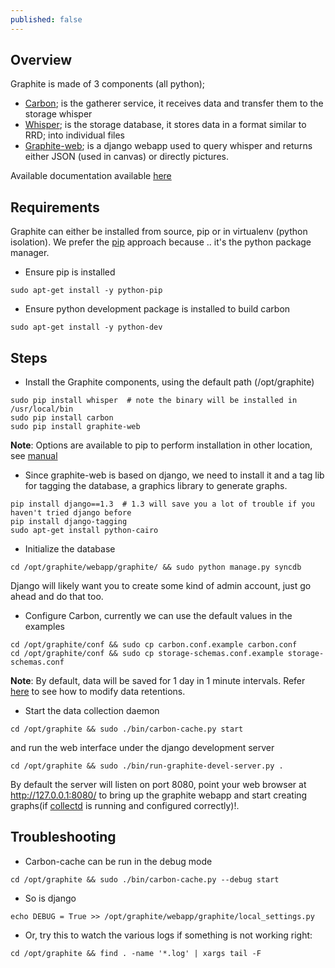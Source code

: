 ```yaml
---
published: false
---
```



## Overview
Graphite is made of 3 components (all python);
- [Carbon](); is the gatherer service, it receives data and transfer them to the storage whisper
- [Whisper](); is the storage database, it stores data in a format similar to RRD; into individual files 
- [Graphite-web](); is a django webapp used to query whisper and returns either JSON (used in canvas) or directly pictures.

Available documentation available [here](http://graphite.readthedocs.org/en/latest)

## Requirements
Graphite can either be installed from source, pip or in virtualenv (python isolation).
We prefer the [pip](https://pypi.python.org/pypi/pip) approach because .. it's the python package manager.

- Ensure pip is installed

```
sudo apt-get install -y python-pip
```

- Ensure python development package is installed to build carbon

```
sudo apt-get install -y python-dev 
```

## Steps
- Install the Graphite components, using the default path (/opt/graphite)
```
sudo pip install whisper  # note the binary will be installed in /usr/local/bin
sudo pip install carbon
sudo pip install graphite-web
```
**Note**: Options are available to pip to perform installation in other location, see [manual](http://graphite.readthedocs.org/en/latest/install-pip.html)

- Since graphite-web is based on django, we need to install it and a tag lib for tagging the database, a graphics library to generate graphs.
```
pip install django==1.3  # 1.3 will save you a lot of trouble if you haven't tried django before
pip install django-tagging
sudo apt-get install python-cairo
```

- Initialize the database
```
cd /opt/graphite/webapp/graphite/ && sudo python manage.py syncdb
```
Django will likely want you to create some kind of admin account, just go ahead and do that too.

- Configure Carbon, currently we can use the default values in the examples
```
cd /opt/graphite/conf && sudo cp carbon.conf.example carbon.conf
cd /opt/graphite/conf && sudo cp storage-schemas.conf.example storage-schemas.conf
```
**Note**: By default, data will be saved for 1 day in 1 minute intervals. Refer [here](http://graphite.readthedocs.org/en/latest/config-carbon.html#storage-schemas-conf) to see how to modify data retentions.

- Start the data collection daemon
```
cd /opt/graphite && sudo ./bin/carbon-cache.py start
```
and run the web interface under the django development server
```
cd /opt/graphite && sudo ./bin/run-graphite-devel-server.py .
```
By default the server will listen on port 8080, point your web browser at http://127.0.0.1:8080/ to bring up the graphite webapp and start creating graphs(if [collectd](https://github.com/devo-ps/api.devo.ps/wiki/Collectd) is running and configured correctly)!.

## Troubleshooting

- Carbon-cache can be run in the debug mode
```
cd /opt/graphite && sudo ./bin/carbon-cache.py --debug start
```

- So is django
```
echo DEBUG = True >> /opt/graphite/webapp/graphite/local_settings.py
```

- Or, try this to watch the various logs if something is not working right:
```
cd /opt/graphite && find . -name '*.log' | xargs tail -F
```
